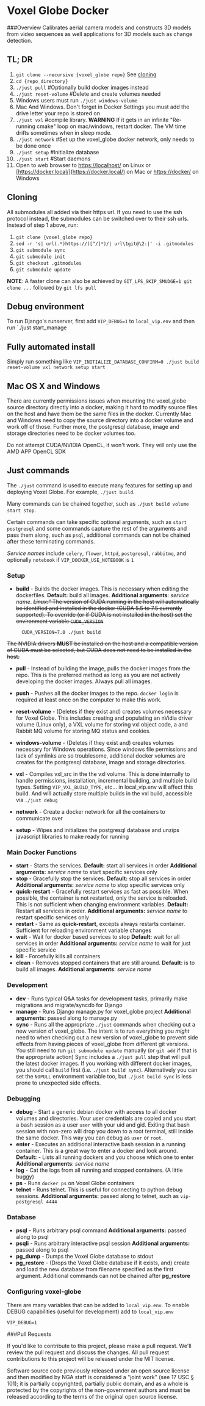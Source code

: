 # Voxel Globe Docker #

###Overview
Calibrates aerial camera models and constructs 3D models from video sequences as well applications for 3D models such as change detection. 

## TL; DR ##

1. `git clone --recursive {voxel_globe repo}` See [cloning](#cloning)
2. `cd {repo_directory}`
3. `./just pull` #Optionally build docker images instead
4. `./just reset-volume` #Delete and create volumes needed
4. Windows users must run `./just windows-volume` 
5. Mac And Windows. Don't forget in Docker Settings you must add the drive letter your repo is stored on
5. `./just vxl` #compile library. **WARNING** If it gets in an infinite "Re-running cmake" loop on mac/windows, restart docker. The VM time drifts sometimes when in sleep mode.
6. `./just network` #Set up the voxel_globe docker network, only needs to be done once
7. `./just setup` #Initialize database
8. `./just start` #Start daemons
9. Open to web browser to [https://localhost/](https://localhost/) on Linux or [https://docker.local/](https://docker.local/) on Mac or [https://docker/](https://docker/) on Windows

## Cloning ##

All submodules all added via their https url. If you need to use the ssh protocol
instead, the submodules can be switched over to their ssh urls. Instead of step
1 above, run:

1. `git clone {voxel_globe repo}`
2. `sed -r 's| url(.*)https://([^/]*)/| url\1git@\2:|' -i .gitmodules`
3. `git submodule sync`
4. `git submodule init`
4. `git checkout .gitmodules`
5. `git submodule update`

**NOTE**: A faster clone can also be achieved by `GIT_LFS_SKIP_SMUDGE=1 git clone ...`
followed by `git lfs pull`

## Debug environment ##

To run Django's runserver, first add `VIP_DEBUG=1` to `local_vip.env` and then
run `./just start_manage 

## Fully automated install ##

Simply run something like 
`VIP_INITIALIZE_DATABASE_CONFIRM=0 ./just build reset-volume vxl network setup start`

## Mac OS X and Windows ##

There are currently permissions issues when mounting the voxel_globe source
directory directly into a docker, making it hard to modify source files on the
host and have them be the same files in the docker. Currently Mac and Windows
need to copy the source directory into a docker volume and work off of those.
Further more, the postgresql database, image and storage directories need to be
docker volumes too.

Do not attempt CUDA/NVIDIA OpenCL, it won't work. They will only use the AMD 
APP OpenCL SDK

## Just commands ##

The `./just` command is used to execute many features for setting up and 
deploying Voxel Globe. For example, `./just build`. 

Many commands can be chained together, such as `./just build volume start stop`. 

Certain commands can take specific optional arguments, such as `start postgresql`
and some commands capture the rest of the arguments and pass them along, such as
`psql`, additional commands can not be chained after these terminating commands.

*Service names* include `celery`, `flower`, `httpd`, `postgresql`, `rabbitmq`, and
optionally `notebook` if `VIP_DOCKER_USE_NOTEBOOK` is `1`

### Setup ###

- **build** - Builds the docker images. This is necessary when editing the dockerfiles. 
**Default:** build all images. 
**Additional arguments**: *service name*. 
~~*Linux:"* The version of CUDA running in the host will automatically be identified and 
installed in the docker (CUDA 5.5 to 7.5 currently supported). To override (or
if CUDA is not installed in the host) set the environment variable `CUDA_VERSION`~~

        CUDA_VERSION=7.0 ./just build
~~The NVIDIA drivers **MUST** be installed on the host and a compatible version 
of CUDA must be selected, but CUDA does not need to be installed in the host.~~

- **pull** - Instead of building the image, pulls the docker images from the repo.
This is the preferred method as long as you are not actively developing the 
docker images. Always pull all images.
- **push** - Pushes all the docker images to the repo. `docker login` is required
at least once on the computer to make this work.

- **reset-volume** - (Deletes if they exist and) creates volumes necessary for Voxel Globe. This includes creating and populating an nVidia driver volume (Linux only), a VXL volume for storing vxl object code, a and Rabbit MQ volume for storing MQ status and cookies. 
- **windows-volume** - (Deletes if they exist and) creates volumes necessary for Windows operations. Since windows file permissions and lack of symlinks are so troublesome, additional docker volumes are creates for the postgresql database, image and storage directories.

- **vxl** - Compiles vxl_src in the the vxl volume. This is done internally to
handle permissions, installation, incremental building, and multiple build types.
Setting `VIP_VXL_BUILD_TYPE`, etc... in local_vip.env will affect this build. And
will actually store multiple builds in the vxl build, accessible via `./just debug`
- **network** - Create a docker network for all the containers to communicate over
- **setup** - Wipes and initializes the postgresql database and unzips javascript
libraries to make ready for running

### Main Docker Functions ###

- **start** - Starts the services. 
**Default:** start all services in order
**Additional arguments:** *service name* to start specific services only
- **stop** - Gracefully stop the services.
**Default:** stop all services in order
**Additional arguments:** *service name* to stop specific services only
- **quick-restart** - Gracefully restart services as fast as possible. When possible,
the container is not restarted, only the service is reloaded. This is not 
sufficient when changing environment variables. 
**Default:** Restart all services in order. 
**Additional arguments:** *service name* to restart specific services only
- **restart** - Same as **quick-restart**, excepts always restarts container. 
Sufficient for reloading environment variable changes
- **wait** - Wait for docker based services to stop
**Default:** wait for all services in order
**Additional arguments:** *service name* to wait for just specific service
- **kill** - Forcefully kills all containers
- **clean** - Removes stopped containers that are still around.
**Default:** is to build all images. 
**Additional arguments**: *service name*

### Development ###

- **dev** - Runs typical Q&A tasks for development tasks, primarily make
migrations and migrate/syncdb for Django
- **manage** - Runs Django manage.py for voxel_globe project
**Additional arguments:** passed along to manage.py
- **sync** - Runs all the appropriate `./just` commands when checking out a new
version of voxel_globe. The intent is to run everything you *might* need to when
checking out a new version of voxel_globe to prevent side effects from having
pieces of voxel_globe from different git versions. You still need to run
`git submodule update` manually (or `git add` if that is the appropriate action)
Sync includes a `./just pull` step that will pull the latest docker images. If
you working with different docker images, you should call `build` first
(i.e. `./just build sync`). Alternatively you can set the `NOPULL` environment
variable too, but `./just build sync` is less prone to unexpected side effects.

### Debugging ###
- **debug** - Start a generic debian docker with access to all docker volumes
and directories. Your user credentials are copied and you start a bash session
as a user `user` with your uid and gid. Exiting that bash session with non-zero
will drop you down to a root terminal, still inside the same docker. This way 
you can debug as `user` or `root`.
- **enter** - Executes an additional interactive bash session in a running container.
This is a great way to enter a docker and look around.
**Default:** - Lists all running dockers and you choose which one to enter
**Additional arguments**: *service name*
- **log** - Cat the logs from all running and stopped containers. (A little buggy)
- **ps** - Runs `docker ps` on Voxel Globe containers
- **telnet** - Runs telnet. This is useful for connecting to python debug sessions.
**Additional arguments:** passed along to telnet, such as `vip-postgresql 4444`

### Database ###

- **psql** - Runs arbitrary psql command
**Additional arguments:** passed along to psql
- **psqli** - Runs arbitrary interactive psql session
**Additional arguments:** passed along to psql
- **pg_dump** - Dumps the Voxel Globe database to stdout
- **pg_restore** - (Drops the Voxel Globe database if it exists, and) create and 
load the new database from filename specified as the first argument. Additional 
commands can not be chained after **pg_restore**

### Configuring voxel-globe

There are many variables that can be added to `local_vip.env`. To enable DEBUG
capabilities (useful for development) add to `local_vip.env`

```
VIP_DEBUG=1
```

###Pull Requests

If you'd like to contribute to this project, please make a pull request. We'll review the pull request and discuss the changes. All pull request contributions to this project will be released under the MIT license.

Software source code previously released under an open source license and then modified by NGA staff is considered a "joint work" (see 17 USC § 101); it is partially copyrighted, partially public domain, and as a whole is protected by the copyrights of the non-government authors and must be released according to the terms of the original open source license.
